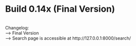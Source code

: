 # Build 0.14x (Final Version)
<br>
Changelog:
<br>
--> Final Version<br>
--> Search page is accessible at http://127.0.0.1:8000/search/<br>
